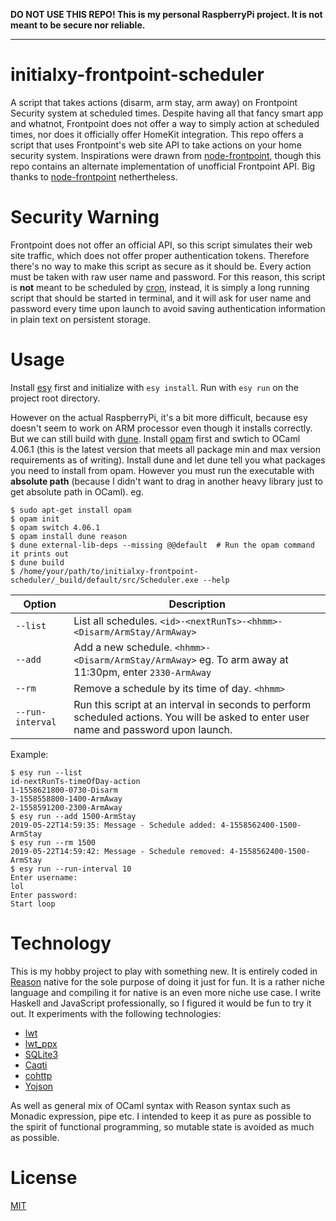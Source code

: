 **DO NOT USE THIS REPO! This is my personal RaspberryPi project. It is not meant to be secure nor reliable.**

---

# initialxy-frontpoint-scheduler
A script that takes actions (disarm, arm stay, arm away) on Frontpoint Security system at scheduled times. Despite having all that fancy smart app and whatnot, Frontpoint does not offer a way to simply action at scheduled times, nor does it officially offer HomeKit integration. This repo offers a script that uses Frontpoint's web site API to take actions on your home security system. Inspirations were drawn from [node-frontpoint](https://github.com/jhurliman/node-frontpoint), though this repo contains an alternate implementation of unofficial Frontpoint API. Big thanks to [node-frontpoint](https://github.com/jhurliman/node-frontpoint) nethertheless.


# Security Warning
Frontpoint does not offer an official API, so this script simulates their web site traffic, which does not offer proper authentication tokens. Therefore there's no way to make this script as secure as it should be. Every action must be taken with raw user name and password. For this reason, this script is **not** meant to be scheduled by [cron](https://en.wikipedia.org/wiki/Cron), instead, it is simply a long running script that should be started in terminal, and it will ask for user name and password every time upon launch to avoid saving authentication information in plain text on persistent storage.

# Usage
Install [esy](https://github.com/esy/esy) first and initialize with `esy install`. Run with `esy run` on the project root directory.

However on the actual RaspberryPi, it's a bit more difficult, because esy doesn't seem to work on ARM processor even though it installs correctly. But we can still build with [dune](https://github.com/ocaml/dune). Install [opam](https://opam.ocaml.org/) first and swtich to OCaml 4.06.1 (this is the latest version that meets all package min and max version requirements as of writing). Install dune and let dune tell you what packages you need to install from opam. However you must run the executable with **absolute path** (because I didn't want to drag in another heavy library just to get absolute path in OCaml). eg.

    $ sudo apt-get install opam
    $ opam init
    $ opam switch 4.06.1
    $ opam install dune reason
    $ dune external-lib-deps --missing @@default  # Run the opam command it prints out
    $ dune build
    $ /home/your/path/to/initialxy-frontpoint-scheduler/_build/default/src/Scheduler.exe --help

| Option | Description |
| --- | --- |
| `--list` | List all schedules. `<id>-<nextRunTs>-<hhmm>-<Disarm/ArmStay/ArmAway>` |
| `--add` | Add a new schedule. `<hhmm>-<Disarm/ArmStay/ArmAway>` eg. To arm away at 11:30pm, enter `2330-ArmAway` |
| `--rm` | Remove a schedule by its time of day. `<hhmm>` |
| `--run-interval` | Run this script at an interval in seconds to perform scheduled actions. You will be asked to enter user name and password upon launch. |

Example:

    $ esy run --list
    id-nextRunTs-timeOfDay-action
    1-1558621800-0730-Disarm
    3-1558558800-1400-ArmAway
    2-1558591200-2300-ArmAway
    $ esy run --add 1500-ArmStay
    2019-05-22T14:59:35: Message - Schedule added: 4-1558562400-1500-ArmStay
    $ esy run --rm 1500
    2019-05-22T14:59:42: Message - Schedule removed: 4-1558562400-1500-ArmStay
    $ esy run --run-interval 10
    Enter username:
    lol
    Enter password:
    Start loop

# Technology
This is my hobby project to play with something new. It is entirely coded in [Reason](https://reasonml.github.io/) native for the sole purpose of doing it just for fun. It is a rather niche language and compiling it for native is an even more niche use case. I write Haskell and JavaScript professionally, so I figured it would be fun to try it out. It experiments with the following technologies:
* [lwt](https://ocsigen.org/lwt/4.1.0/manual/manual)
* [lwt_ppx](https://ocsigen.org/lwt/3.2.1/api/Ppx_lwt)
* [SQLite3](https://github.com/mmottl/sqlite3-ocaml)
* [Caqti](https://github.com/paurkedal/ocaml-caqti)
* [cohttp](https://github.com/mirage/ocaml-cohttp)
* [Yojson](https://github.com/ocaml-community/yojson)

As well as general mix of OCaml syntax with Reason syntax such as Monadic expression, pipe etc. I intended to keep it as pure as possible to the spirit of functional programming, so mutable state is avoided as much as possible.

# License
[MIT](https://opensource.org/licenses/MIT)